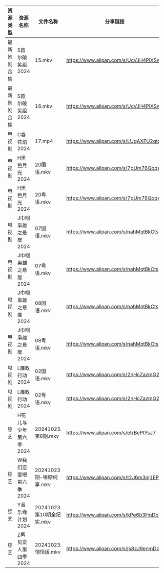 | 资源类型   | 资源名称          | 文件名称                 | 分享链接                                 | 更新时间                |
| ------ | ------------- | -------------------- | ------------------------------------ | ------------------- |
| 最新韩剧合集 | S首尔破笑组2024    | 15.mkv               | https://www.alipan.com/s/UcVJH4PiXSw | 2024-10-23 16:06:13 |
| 最新韩剧合集 | S首尔破笑组2024    | 16.mkv               | https://www.alipan.com/s/UcVJH4PiXSw | 2024-10-23 16:06:12 |
| 电视剧    | C春花焰2024      | 17.mp4               | https://www.alipan.com/s/LUgAXFU2qtc | 2024-10-23 16:05:13 |
| 电视剧    | H黑色月光2024     | 20国语.mkv             | https://www.alipan.com/s/7pUm76Qoqso | 2024-10-23 16:05:31 |
| 电视剧    | H黑色月光2024     | 20粤语.mkv             | https://www.alipan.com/s/7pUm76Qoqso | 2024-10-23 16:05:31 |
| 电视剧    | J巾帼枭雄之悬崖2024  | 07国语.mkv             | https://www.alipan.com/s/nahMqtBkCts | 2024-10-23 16:05:37 |
| 电视剧    | J巾帼枭雄之悬崖2024  | 07粤语.mkv             | https://www.alipan.com/s/nahMqtBkCts | 2024-10-23 16:05:36 |
| 电视剧    | J巾帼枭雄之悬崖2024  | 08国语.mkv             | https://www.alipan.com/s/nahMqtBkCts | 2024-10-23 16:05:36 |
| 电视剧    | J巾帼枭雄之悬崖2024  | 08粤语.mkv             | https://www.alipan.com/s/nahMqtBkCts | 2024-10-23 16:05:36 |
| 电视剧    | L廉政行动2024     | 02国语.mkv             | https://www.alipan.com/s/2nHcZazmG2R | 2024-10-23 00:05:43 |
| 电视剧    | L廉政行动2024     | 02粤语.mkv             | https://www.alipan.com/s/2nHcZazmG2R | 2024-10-23 00:05:43 |
| 综艺     | H花儿与少年第六季2024 | 20241023.第8期.mkv     | https://www.alipan.com/s/etrBePtYsJ7 | 2024-10-23 16:06:41 |
| 综艺     | W我们恋爱吧第六季2024 | 20241023期-嗑糖纯享.mkv   | https://www.alipan.com/s/t2J6m3nj1EP | 2024-10-23 16:07:41 |
| 综艺     | Y音乐缘计划2024    | 20241023.第10期全纪实.mkv | https://www.alipan.com/s/kPe6b3HqDbN | 2024-10-23 16:08:05 |
| 综艺     | Z再见爱人第四季2024  | 20241023.悄悄话.mkv     | https://www.alipan.com/s/js8zJ9enmDc | 2024-10-23 16:08:08 |
